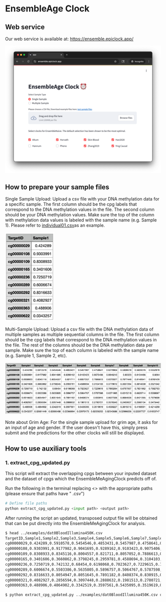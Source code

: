 # EnsembleAge Clock

## Web service

Our web service is available at: https://ensemble.epiclock.app/

![Alt text](examples/ensembleAge_webservie.png)

## How to prepare your sample files

Single Sample Upload: 
Upload a csv file with your DNA methylation data for a specific sample. The first column should be the cpg labels that correspond to the DNA methylation values in the file. The second column should be your DNA methylation values. Make sure the top of the column with methylation data values is labeled with the sample name (e.g. Sample 1). Please refer to [individual01.csv](https://github.com/comp-epi-lee-lab/EnsembleAgeClock/blob/main/examples/individual01.csv)as an example. 


![Alt text](examples/singlesampleEX.png)


Multi-Sample Upload: 
Upload a csv file with the DNA methylation data of multiple samples as multiple sequential columns in the file. The first column should be the cpg labels that correspond to the DNA methylation values in the file. The rest of the columns should be the DNA methylation data per sample. Make sure the top of each column is labeled with the sample name (e.g. Sample 1, Sample 2, etc). 


![Alt text](examples/multisampleEX.png)


Note about Grim Age: 
For the single sample upload for grim age, it asks for an input of age and gender. If the user doesn't have this, simply press submit and the predictions for the other clocks will still be displayed. 


## How to use auxiliary tools

### 1. extract_cpg_updated.py
This script will extract the overlapping cpgs between your inputed dataset and the dataset of cpgs which the EnsembleMeAgingClock predicts off of. 

Run the following in the terminal replacing <> with the appropriate paths (please ensure that paths have "   .csv")
```python
# Define file paths 
python extract_cpg_updated.py <input path> <output path>
```
After running the script an updated, transposed output file will be obtained that can be put directly into the EnsembleMeAgingClock for analysis. 

```bash
$ head ../examples/dat0BloodIllumina450K.csv 
TargetID,Sample1,Sample2,Sample3,Sample4,Sample5,Sample6,Sample7,Sample8,Sample9,Sample10,Sample11,Sample12,Sample13,Sample14,Sample15
cg00000029,0.424289,0.5910578,0.5454546,0.4853431,0.5457987,0.4758641,0.6279904,0.5308678,0.5639076,0.5552878,0.5179428,0.5532154,0.4495777,0.5639004,0.6036847
cg00000108,0.9303991,0.9177982,0.9041695,0.9289162,0.9103423,0.9075406,0.8846243,0.90323,0.9134486,0.9264,0.8979621,0.9000593,0.9052542,0.9139156,0.9257994
cg00000109,0.8308933,0.8345116,0.8004557,0.821711,0.8057052,0.7886613,0.8370327,0.7877448,0.8148941,0.8292428,0.7726532,0.7967699,NA,0.7722811,0.8479685
cg00000165,0.3401606,0.3660862,0.3798245,0.2959781,0.4588694,0.3104103,0.3779612,0.3337264,0.3814338,0.3521042,0.3675824,0.4191509,0.3028083,0.3801209,0.2968672
cg00000236,0.7250719,0.742132,0.68454,0.6198068,0.7023627,0.7229615,0.7893264,0.6757957,0.7831962,0.7582703,0.719448,0.7242463,0.7597429,0.7582904,0.7892201
cg00000289,0.6006674,0.5503386,0.5635805,0.5896757,0.5064767,0.5787598,0.6371995,0.6315218,0.6628714,0.5008067,0.5723514,0.4899058,0.6188794,0.5432258,0.6739433
cg00000292,0.8316633,0.8054947,0.8051645,0.7891182,0.8408374,0.830915,0.8627336,0.8064606,0.8421395,0.7979008,0.8054491,0.8533473,0.8809193,0.8516175,0.8453441
cg00000321,0.4082927,0.2856594,0.3097448,0.2888632,0.1981513,0.2780721,0.3576343,0.2459607,0.2568104,0.3473442,0.3951134,0.3117475,0.3512069,0.2733728,0.3197865
cg00000363,0.488906,0.4864902,0.3342519,0.3597561,0.5435095,0.3519619,0.4530227,0.3815015,0.4168591,0.4214258,0.4101003,0.4188248,0.4375984,0.4222788,0.4447232
```

```bash
$ python extract_cpg_updated.py ../examples/dat0BloodIllumina450K.csv dat0BloodIllumina450K_cpg_selected.csv
```




